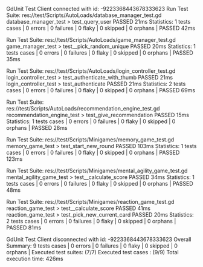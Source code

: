 GdUnit Test Client connected with id: -9223368443678333623
Run Test Suite: res://test/Scripts/AutoLoads/database_manager_test.gd
database_manager_test > test_query_user                                             PASSED 21ms
Statistics: 1 tests cases | 0 errors | 0 failures | 0 flaky | 0 skipped | 0 orphans | PASSED 42ms

Run Test Suite: res://test/Scripts/AutoLoads/game_manager_test.gd
game_manager_test > test__pick_random_unique                                        PASSED 20ms
Statistics: 1 tests cases | 0 errors | 0 failures | 0 flaky | 0 skipped | 0 orphans | PASSED 35ms

Run Test Suite: res://test/Scripts/AutoLoads/login_controller_test.gd
login_controller_test > test_authenticate_with_thumb                                PASSED 21ms
login_controller_test > test_authenticate                                           PASSED 21ms
Statistics: 2 tests cases | 0 errors | 0 failures | 0 flaky | 0 skipped | 0 orphans | PASSED 69ms

Run Test Suite: res://test/Scripts/AutoLoads/recommendation_engine_test.gd
recommendation_engine_test > test_give_recommendation                               PASSED 15ms
Statistics: 1 tests cases | 0 errors | 0 failures | 0 flaky | 0 skipped | 0 orphans | PASSED 28ms

Run Test Suite: res://test/Scripts/Minigames/memory_game_test.gd
memory_game_test > test_start_new_round                                             PASSED 103ms
Statistics: 1 tests cases | 0 errors | 0 failures | 0 flaky | 0 skipped | 0 orphans | PASSED 123ms

Run Test Suite: res://test/Scripts/Minigames/mental_agility_game_test.gd
mental_agility_game_test > test__calculate_score                                    PASSED 34ms
Statistics: 1 tests cases | 0 errors | 0 failures | 0 flaky | 0 skipped | 0 orphans | PASSED 48ms

Run Test Suite: res://test/Scripts/Minigames/reaction_game_test.gd
reaction_game_test > test__calculate_score                                          PASSED 41ms
reaction_game_test > test_pick_new_current_card                                     PASSED 20ms
Statistics: 2 tests cases | 0 errors | 0 failures | 0 flaky | 0 skipped | 0 orphans | PASSED 81ms

GdUnit Test Client disconnected with id: -9223368443678333623
Overall Summary: 9 tests cases | 0 errors | 0 failures | 0 flaky | 0 skipped | 0 orphans |
Executed test suites: (7/7)
Executed test cases : (9/9)
Total execution time: 426ms
 